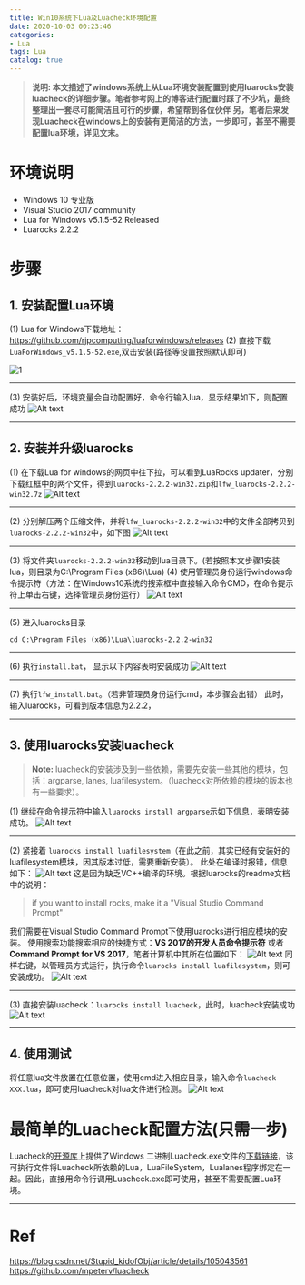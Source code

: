 ```yaml
---
title: Win10系统下Lua及Luacheck环境配置
date: 2020-10-03 00:23:46
categories:
- Lua
tags: Lua
catalog: true
---
```




> **说明: 本文描述了windows系统上从Lua环境安装配置到使用luarocks安装luacheck的详细步骤。笔者参考网上的博客进行配置时踩了不少坑，最终整理出一套尽可能简洁且可行的步骤，希望帮到各位伙伴**
> **另，笔者后来发现Luacheck在windows上的安装有更简洁的方法，一步即可，甚至不需要配置lua环境，详见文末。**

# 环境说明

* Windows 10 专业版
* Visual Studio 2017 community
* Lua for Windows v5.1.5-52 Released
* Luarocks 2.2.2
# 步骤
## 1. 安装配置Lua环境
(1) Lua for Windows下载地址：https://github.com/rjpcomputing/luaforwindows/releases
(2) 直接下载```LuaForWindows_v5.1.5-52.exe```,双击安装(路径等设置按照默认即可)

![1](./1.png)


----------------------------
(3) 安装好后，环境变量会自动配置好，命令行输入lua，显示结果如下，则配置成功
![Alt text](./2.png)

---------------------------------------
## 2. 安装并升级luarocks
(1) 在下载Lua for windows的网页中往下拉，可以看到LuaRocks updater，分别下载红框中的两个文件，得到```luarocks-2.2.2-win32.zip```和```lfw_luarocks-2.2.2-win32.7z```
![Alt text](./3.png)

-------------------------
(2) 分别解压两个压缩文件，并将```lfw_luarocks-2.2.2-win32```中的文件全部拷贝到```luarocks-2.2.2-win32```中，如下图
![Alt text](./4.png)

---------------------------------------------------------

(3) 将文件夹```luarocks-2.2.2-win32```移动到lua目录下。(若按照本文步骤1安装lua，则目录为C:\Program Files (x86)\Lua\)
(4) 使用管理员身份运行windows命令提示符（方法：在Windows10系统的搜索框中直接输入命令CMD，在命令提示符上单击右键，选择管理员身份运行）
![Alt text](./5.png)

--------------------------
(5) 进入luarocks目录
```dos
cd C:\Program Files (x86)\Lua\luarocks-2.2.2-win32
```

--------------------
(6) 执行```install.bat```， 显示以下内容表明安装成功
![Alt text](./6.png)

------------------------
(7) 执行```lfw_install.bat```。（若非管理员身份运行cmd，本步骤会出错）
此时，输入luarocks，可看到版本信息为2.2.2，

----------------------------
## 3. 使用luarocks安装luacheck
> **Note:** luacheck的安装涉及到一些依赖，需要先安装一些其他的模块，包括：argparse, lanes, luafilesystem。（luacheck对所依赖的模块的版本也有一些要求）。

(1) 继续在命令提示符中输入```luarocks install argparse```示如下信息，表明安装成功。
![Alt text](./7.png)

---------------------------------
(2) 紧接着 ```luarocks install luafilesystem```（在此之前，其实已经有安装好的luafilesystem模块，因其版本过低，需要重新安装）。
此处在编译时报错，信息如下：
![Alt text](./8.png)
这是因为缺乏VC++编译的环境。根据luarocks的readme文档中的说明：
> if you want to install rocks, make it a "Visual Studio Command Prompt"

我们需要在Visual Studio Command Prompt下使用luarocks进行相应模块的安装。
使用搜索功能搜索相应的快捷方式：**VS 2017的开发人员命令提示符** 或者**Command Prompt for VS 2017**，笔者计算机中其所在位置如下：
![Alt text](./10.png)
同样右键，以管理员方式运行，执行命令```luarocks install luafilesystem```，则可安装成功。
![Alt text](./11.png)

------------------------------------
(3) 直接安装luacheck：```luarocks install luacheck```，此时，luacheck安装成功
![Alt text](./12.png)

--------------------------------
## 4. 使用测试
将任意lua文件放置在任意位置，使用cmd进入相应目录，输入命令```luacheck XXX.lua```，即可使用luacheck对lua文件进行检测。
![Alt text](./13.png)

# 最简单的Luacheck配置方法(只需一步)
Luacheck的[开源库](https://github.com/mpeterv/luacheck)上提供了Windows 二进制Luacheck.exe文件的[下载链接](https://github.com/mpeterv/luacheck/releases/download/0.23.0/luacheck.exe)，该可执行文件将Luacheck所依赖的Lua，LuaFileSystem，Lualanes程序绑定在一起。因此，直接用命令行调用Luacheck.exe即可使用，甚至不需要配置Lua环境。

------------------------------
# Ref
 https://blog.csdn.net/Stupid_kidofObj/article/details/105043561
 https://github.com/mpeterv/luacheck
